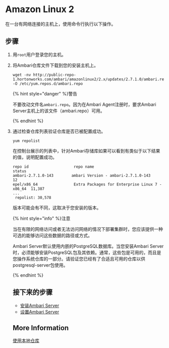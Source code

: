 # Amazon Linux 2

在一台有网络连接的主机上，使用命令行执行以下操作。

## 步骤

1. 用`root`用户登录您的主机。

2. 将Ambari仓库文件下载到您的安装主机上。

   ```shell
   wget -nv http://public-repo-1.hortonworks.com/ambari/amazonlinux2/2.x/updates/2.7.1.0/ambari.repo -O /etc/yum.repos.d/ambari.repo
   ```

   {% hint style="danger" %}警告

   不要改动文件名`ambari.repo`。因为在Ambari Agent注册时，要求Ambari Server主机上的该文件（ambari.repo）可用。

   {% endhint %}

3. 通过检查仓库列表验证仓库是否已被配置成功。

   ```shell
   yum repolist
   ```

   在控制台展示的列表中，针对Ambari存储库如果可以看到有类似于以下结果的值，说明配置成功。

   ```shell
   repo id                    repo name                                       status
   ambari-2.7.1.0-143        ambari Version - ambari-2.7.1.0-143            12
   epel/x86_64                Extra Packages for Enterprise Linux 7 - x86_64  11,387
   ...
    repolist: 30,578
   ```

   版本可能会有不同，这取决于您安装的版本。

   {% hint style="info" %}注意

   当在有限的网络访问或者无法访问网络的情况下部署集群时，您应该提供一种可选的能够访问这些数据的路径或方式。

   Ambari Server默认使用内嵌的PostgreSQL数据库。当您安装Ambari Server时，必须能够安装PostgreSQL包及其依赖。通常，这些包是可用的，而且是您操作系统仓库的一部分。请验证您已经有了合适且可用的仓库以供postgresql-server包使用。

   {% endhint %}

   ## 接下来的步骤

   - [安装Ambari Server](../02-install-the-ambari-server/README.md)
   - [设置Ambari Server](../03-setup-the-ambari-server/README.md)

   ## More Information

   [使用本地仓库](../../02-using-a-local-repository/README.md)
